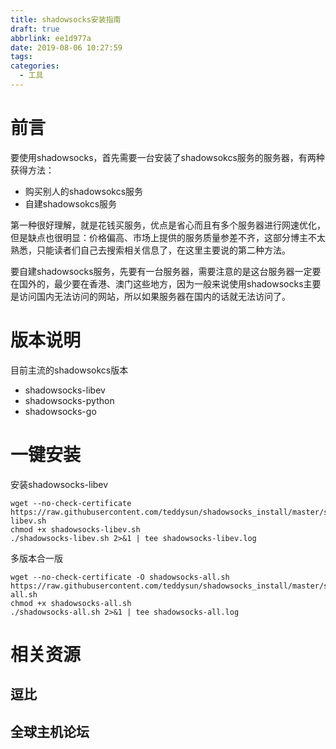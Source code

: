 ```yaml
---
title: shadowsocks安装指南
draft: true
abbrlink: ee1d977a
date: 2019-08-06 10:27:59
tags:
categories:
  - 工具
---
```




<!-- more -->

# 前言

要使用shadowsocks，首先需要一台安装了shadowsokcs服务的服务器，有两种获得方法：

* 购买别人的shadowsokcs服务
* 自建shadowsokcs服务

第一种很好理解，就是花钱买服务，优点是省心而且有多个服务器进行网速优化，但是缺点也很明显：价格偏高、市场上提供的服务质量参差不齐，这部分博主不太熟悉，只能读者们自己去搜索相关信息了，在这里主要说的第二种方法。

要自建shadowsocks服务，先要有一台服务器，需要注意的是这台服务器一定要在国外的，最少要在香港、澳门这些地方，因为一般来说使用shadowsocks主要是访问国内无法访问的网站，所以如果服务器在国内的话就无法访问了。

# 版本说明

目前主流的shadowsokcs版本

* shadowsocks-libev
* shadowsocks-python
* shadowsocks-go

# 一键安装

安装shadowsocks-libev

```
wget --no-check-certificate https://raw.githubusercontent.com/teddysun/shadowsocks_install/master/shadowsocks-libev.sh
chmod +x shadowsocks-libev.sh
./shadowsocks-libev.sh 2>&1 | tee shadowsocks-libev.log
```

多版本合一版

```
wget --no-check-certificate -O shadowsocks-all.sh https://raw.githubusercontent.com/teddysun/shadowsocks_install/master/shadowsocks-all.sh
chmod +x shadowsocks-all.sh
./shadowsocks-all.sh 2>&1 | tee shadowsocks-all.log
```

# 相关资源
## 逗比
## 全球主机论坛
